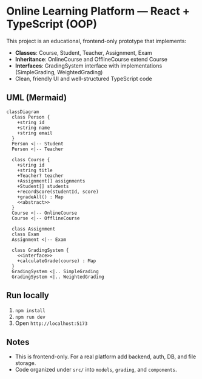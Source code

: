 # Online Learning Platform — React + TypeScript (OOP)

This project is an educational, frontend-only prototype that implements:
- **Classes**: Course, Student, Teacher, Assignment, Exam
- **Inheritance**: OnlineCourse and OfflineCourse extend Course
- **Interfaces**: GradingSystem interface with implementations (SimpleGrading, WeightedGrading)
- Clean, friendly UI and well-structured TypeScript code

## UML (Mermaid)
```mermaid
classDiagram
  class Person {
    +string id
    +string name
    +string email
  }
  Person <|-- Student
  Person <|-- Teacher

  class Course {
    +string id
    +string title
    +Teacher? teacher
    +Assignment[] assignments
    +Student[] students
    +recordScore(studentId, score)
    +gradeAll() : Map
    <<abstract>>
  }
  Course <|-- OnlineCourse
  Course <|-- OfflineCourse

  class Assignment
  class Exam
  Assignment <|-- Exam

  class GradingSystem {
    <<interface>>
    +calculateGrade(course) : Map
  }
  GradingSystem <|.. SimpleGrading
  GradingSystem <|.. WeightedGrading
```

## Run locally
1. `npm install`
2. `npm run dev`
3. Open `http://localhost:5173`

## Notes
- This is frontend-only. For a real platform add backend, auth, DB, and file storage.
- Code organized under `src/` into `models`, `grading`, and `components`.
